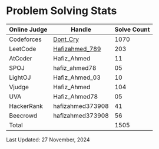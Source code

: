 <h1>Problem Solving Stats</h1>

<table>
  <thead>
    <tr>
      <th>Online Judge</th>
      <th>Handle</th>
      <th>Solve Count</th>
    </tr>
  </thead>
  <tbody>
    <tr>
      <td>Codeforces</td>
      <td><a href = "https://codeforces.com/profile/Dont_Cry">Dont_Cry<a></td>
      <td>1070</td>
    </tr>
    <tr>
      <td>LeetCode</td>
      <td><a href = "https://leetcode.com/u/Hafizahmed_789/">Hafizahmed_789<a></td>
      <td>203</td>
    </tr>
    <tr>
      <td>AtCoder</td>
      <td>Hafiz_Ahmed</td>
      <td>11</td>
    </tr>
    <tr>
      <td>SPOJ</td>
      <td>hafiz_ahmed78</td>
      <td>05</td>
    </tr>
    <tr>
      <td>LightOJ</td>
      <td>Hafiz_Ahmed_03</td>
      <td>10</td>
    </tr>
    <tr>
      <td>Vjudge</td>
      <td>Hafiz_Ahmed</td>
      <td>104</td>
    </tr>
    <tr>
      <td>UVA</td>
      <td>Hafiz_Ahmed78</td>
      <td>05</td>
    </tr>
    <tr>
      <td>HackerRank</td>
      <td>hafizahmed373908</td>
      <td>41</td>
    </tr>
    <tr>
      <td>Beecrowd</td>
      <td>hafizahmed373908</td>
      <td>56</td>
    </tr>
    <tr>
      <td>Total</td>
      <td></td>
      <td>1505</td>
    </tr>
  </tbody>
</table>

<p>Last Updated: 27 November, 2024</p>
